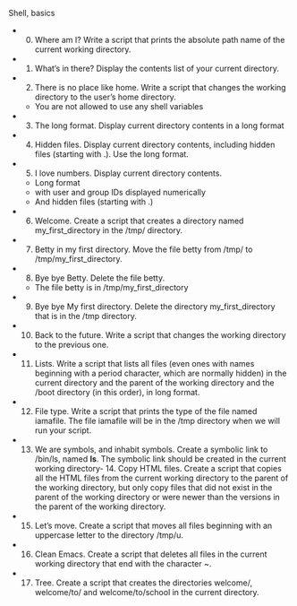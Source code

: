 Shell, basics

- 0. Where am I? Write a script that prints the absolute path name of the current working directory.
- 1. What’s in there? Display the contents list of your current directory.
- 2. There is no place like home. Write a script that changes the working directory to the user’s home directory.
	- You are not allowed to use any shell variables
- 3. The long format. Display current directory contents in a long format
- 4. Hidden files. Display current directory contents, including hidden files (starting with .). Use the long format.
- 5. I love numbers. Display current directory contents.
	- Long format
	- with user and group IDs displayed numerically
	- And hidden files (starting with .)
- 6. Welcome. Create a script that creates a directory named my_first_directory in the /tmp/ directory.
- 7. Betty in my first directory. Move the file betty from /tmp/ to /tmp/my_first_directory.
- 8. Bye bye Betty. Delete the file betty.
	- The file betty is in /tmp/my_first_directory
- 9. Bye bye My first directory. Delete the directory my_first_directory that is in the /tmp directory.
- 10. Back to the future. Write a script that changes the working directory to the previous one.
- 11. Lists. Write a script that lists all files (even ones with names beginning with a period character, which are normally hidden) in the current directory and the parent of the working directory and the /boot directory (in this order), in long format. 
- 12. File type. Write a script that prints the type of the file named iamafile. The file iamafile will be in the /tmp directory when we will run your script.
- 13. We are symbols, and inhabit symbols. Create a symbolic link to /bin/ls, named __ls__. The symbolic link should be created in the current working directory- 14. Copy HTML files. Create a script that copies all the HTML files from the current working directory to the parent of the working directory, but only copy files that did not exist in the parent of the working directory or were newer than the versions in the parent of the working directory.
- 15. Let’s move. Create a script that moves all files beginning with an uppercase letter to the directory /tmp/u.
- 16. Clean Emacs. Create a script that deletes all files in the current working directory that end with the character ~.
- 17. Tree. Create a script that creates the directories welcome/, welcome/to/ and welcome/to/school in the current directory.
